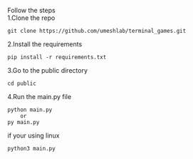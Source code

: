 Follow the steps
<br>
1.Clone the repo
```
git clone https://github.com/umeshlab/terminal_games.git
```
2.Install the requirements
```
pip install -r requirements.txt
```

3.Go to the public directory
```
cd public
```
4.Run the main.py file
```
python main.py
    or
py main.py
```
if your using linux
```
python3 main.py
```
